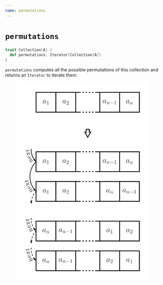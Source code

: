```yaml
---
name: permutations
---
```


# `permutations`

~~~ scala
trait Collection[A] {
  def permutations: Iterator[Collection[A]]
}
~~~

`permutations` computes all the possible permutations of this collection and returns an `Iterator` to iterate them.

<figure class="diagram">
  <img src="images/permutations.svg" alt="permutations function">
  <!-- <figcaption class="diagram-desc"></figcaption> -->
</figure>
